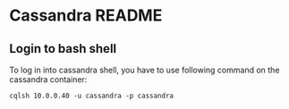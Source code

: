 # Cassandra README

## Login to bash shell

To log in into cassandra shell, you have to use following command on the cassandra container:

```
cqlsh 10.0.0.40 -u cassandra -p cassandra
```